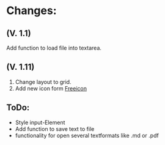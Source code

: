 # Changes:


## (V. 1.1)
Add function to load file into textarea. 

## (V. 1.11)
1. Change layout to grid.
2. Add new icon form [Freeicon](https://www.flaticon.com/premium-icon/text-to-speech_5803608?term=text%20to%20speech&related_id=5803608)


## ToDo:

 - Style input-Element
 - Add function to save text to file
 - functionality for open several textformats like .md or .pdf